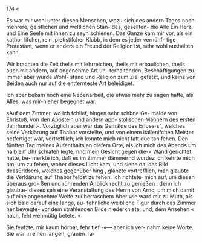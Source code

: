174 «

Es war mir wohl unter diesen Menschen, wozu sich des
andern Tages noch mehrere, geistlichen und weltlichen Stan-
des, gesellten- die Alle Ein Herz und Eine Seele mit ihnen
zu seyn schienen. Das Ganze kam mir vor, als ein katho-
lifcher, rein :pietistifcher Klubb, in dem es jeder vernünf-
tige Protestant, wenn er anders ein Freund der Religion
ist, sehr wohl aushalten kann.

Wir brachten die Zeit theils mit lehrreichen, theils mit
erbaulichen, theils auch mit andern, auf angenehme Art un-
terhaltenden, Beschäftigungen zu. Immer aber wurde Wohl-
stand und Religion zum Ziel gefetzt, und keins von Beiden
auch nur auf die entfernteste Art beleidiget.

Ich aber bekam noch eine Nebenarbeit, die etwas mehr
zu sagen hatte, als Alles, was mir-hieher begegnet war.

sAuf dem Zimmer, wo ich fchlief, hingen sehr schbne Ge-
mälde von Ehristuß, von den Aposteln und andern app-
stolischen Männern des ersten Jahrhundert-. Vorzüglich aber
war das Gemälde des Erlbsers", welches seine Verklärung
auf Thabor vorstellte, und von einem italienifchen Meister
netfertiget war, vortrefflich; ich konnte mich nicht fatt due
tan fehen. Den fünften Tag meines Aufenthalts an diefem
Orte, als ich mich des Abends um halb eilf Uhr schlafen
legte, nnd mein Gesicht gegen die-« Wand gerichtet hatte, be-
merkte ich, daß es im Zimmer dämmernd wurdez ich kehrte
mich nm, um zu fehen, woher dieses Licht kam, und siehe
da! das Bild dessErldsers, welches gegenüber hing , glänzte
vortrefflich, man glaubte die Verklärung auf Thabor felbst
zu fehen. Ich richtete· mich auf, um diesen überaus gro-
ßen und rührenden Anblick recht zu genießen : denn ich glaubte-
dieses seh eine Veranstaltung des Herrn von Arno, um mich
damit auf eine angenehme Weife zuüberraschem Aber wie
ward mir zu Muth, als sich bald darauf eine lange, au-
fehnliche weibliche Figur durch das Zimmer her bewegte-
vor dem strahlenden Bilde niederkniete, und, dem Ansehen «
nach, feht wehmütig betete. «

Sie feufzte, mir kaum hörbar, fehr tief -«— aber ich ver-
nahm keine Worte. Sie war in einen langen, grauen Ta-

